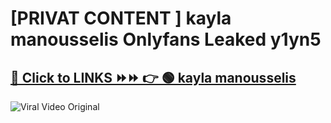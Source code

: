 
 # [PRIVAT CONTENT ] kayla manousselis Onlyfans Leaked y1yn5

## <h2><a href="https://clipsfans.com/kayla_manousselis&ref=git">🔗 Click to LINKS ⏩⏩ 👉 🟢 kayla manousselis </a></h2>

<a href="https://clipsfans.com/kayla_manousselis&ref=git" rel="nofollow" data-target="animated-image.originalLink"><img src="https://i.ibb.co.com/xMMVF88/686577567.gif" alt="Viral Video Original" style="max-width: 100%; display: inline-block;" data-target="animated-image.originalImage"></a>

